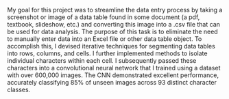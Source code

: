 My goal for this project was to streamline the data entry process by taking a screenshot or image of a data table found in some document (a pdf, textbook, slideshow, etc.) and converting this image into a .csv file that can be used for data analysis. The purpose of this task is to eliminate the need to manually enter data into an Excel file or other data table object. To accomplish this, I devised iterative techniques for segmenting data tables into rows, columns, and cells. I further implemented methods to isolate individual characters within each cell. I subsequently passed these characters into a convolutional neural network that I trained using a dataset with over 600,000 images. The CNN demonstrated excellent performance, accurately classifying 85% of unseen images across 93 distinct character classes.
